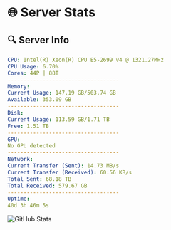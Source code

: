 # 🌐 Server Stats
## 🔍 Server Info
```yaml
CPU: Intel(R) Xeon(R) CPU E5-2699 v4 @ 1321.27MHz
CPU Usage: 6.70%
Cores: 44P | 88T
-----------------------------------
Memory:
Current Usage: 147.19 GB/503.74 GB
Available: 353.09 GB
-----------------------------------
Disk:
Current Usage: 113.59 GB/1.71 TB
Free: 1.51 TB
-----------------------------------
GPU:
No GPU detected
-----------------------------------
Network:
Current Transfer (Sent): 14.73 MB/s
Current Transfer (Received): 60.56 KB/s
Total Sent: 68.18 TB
Total Received: 579.67 GB
-----------------------------------
Uptime:
40d 3h 46m 5s
```
![GitHub Stats](https://img.shields.io/badge/Updated-2025-04-17_01:08:54-blue)